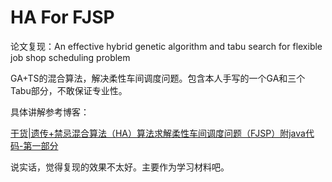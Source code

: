 # HA For FJSP

论文复现：An effective hybrid genetic algorithm and tabu search for flexible job shop scheduling problem

GA+TS的混合算法，解决柔性车间调度问题。包含本人手写的一个GA和三个Tabu部分，不敢保证专业性。

具体讲解参考博客：

[干货|遗传+禁忌混合算法（HA）算法求解柔性车间调度问题（FJSP）附java代码-第一部分](https://blog.csdn.net/zll_hust/article/details/107741658)

说实话，觉得复现的效果不太好。主要作为学习材料吧。
